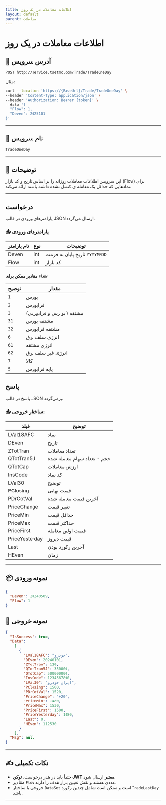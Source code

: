 ```yaml
---
title: اطلاعات معاملات در یک روز
layout: default
parent: معاملات
---
```


#  اطلاعات معاملات در یک روز

## 📌 آدرس سرویس

```http
POST http://service.tsetmc.com/Trade/TradeOneDay
```

مثال:

```bash
curl --location 'https://{BaseUrl}/Trade/TradeOneDay' \
--header 'Content-Type: application/json' \
--header 'Authorization: Bearer {token}' \
--data '{
  "Flow": 1,
  "Deven": 2025101
}'
```  

---
  
## 🧾 نام سرویس

  `TradeOneDay`

---

## 🎯 توضیحات

این سرویس اطلاعات معاملات روزانه را بر اساس تاریخ و کد بازار (Flow) برای نمادهایی که حداقل یک معامله ی کنسل نشده داشته باشند ارائه می‌کند.  

---

## درخواست

پارامترهای ورودی در قالب JSON ارسال می‌گردد.

### 📥 پارامترهای ورودی

| نام پارامتر | نوع | توضیحات |
|-------------|------|---------|
| Deven   | int   | تاریخ پایان به فرمت `YYYYMMDD`|
| Flow    | int | کد بازار |

#### مقادیر ممکن برای `Flow`

| توضیح | مقدار |
|-------|-------|
| `1`  | بورس |
| `2`  | فرابورس |
| `3` |  مشتقه ( بو رس و فرابورس) |
| `31` |  مشتقه بورس |
| `32` |  مشتقه فرابورس |
| `6` |  انرژی سلف برق |
| `61` |  انرژی مشتقه |
| `62` |  انرژی غیر سلف برق |
| `7` | کالا |
| `5` | پایه فرابورس |

## پاسخ

پاسخ در قالب JSON برمی‌گردد.

### 📤 ساختار خروجی:

| فیلد | توضیح |
|------|-------|
| LVal18AFC | نماد |
| DEven | تاریخ |
| ZTotTran | تعداد معاملات |
| QTotTran5J | حجم - تعداد سهام معامله شده |
| QTotCap | ارزش معاملات |
| InsCode | کد نماد |
| LVal30 | توضیح |
| PClosing | قیمت نهایی |
| PDrCotVal | آخرین قیمت معامله شده |
| PriceChange | تغییر قیمت |
| PriceMin | حداقل قیمت |
| PriceMax | حداکثر قیمت |
| PriceFirst | قیمت اولین معامله |
| PriceYesterday | قیمت دیروز |
| Last | آخرین رکورد بودن |
| HEven | زمان |

---

## 📦 نمونه ورودی 

```json
{
  "Deven": 20240509,
  "Flow": 1
}
```

## 📄 نمونه خروجی

```json
{
  "IsSuccess": true,
  "Data":
    [
      {
        "LVal18AFC": "خودرو",
        "DEven": 20240101,
        "ZTotTran": 120,
        "QTotTran5J": 350000,
        "QTotCap": 500000000,
        "InsCode": 1234567890,
        "LVal30": "ایران خودرو",
        "PClosing": 1500,
        "PDrCotVal": 1520,
        "PriceChange": "+20",
        "PriceMin": 1480,
        "PriceMax": 1530,
        "PriceFirst": 1500,
        "PriceYesterday": 1480,
        "Last": 0,
        "HEven": 112530
      }
    ],
  "Msg": null
}
```

---

## ✍️ نکات تکمیلی

- حتماً باید در هدر درخواست، **توکن JWT معتبر** ارسال شود.
- مقادیر `Flow` عددی هستند و نقش تعیین بازار هدف را دارند.
- خروجی با ساختار `DataSet` است و ممکن است شامل چندین رکورد `TradeLastDay` باشد.

---